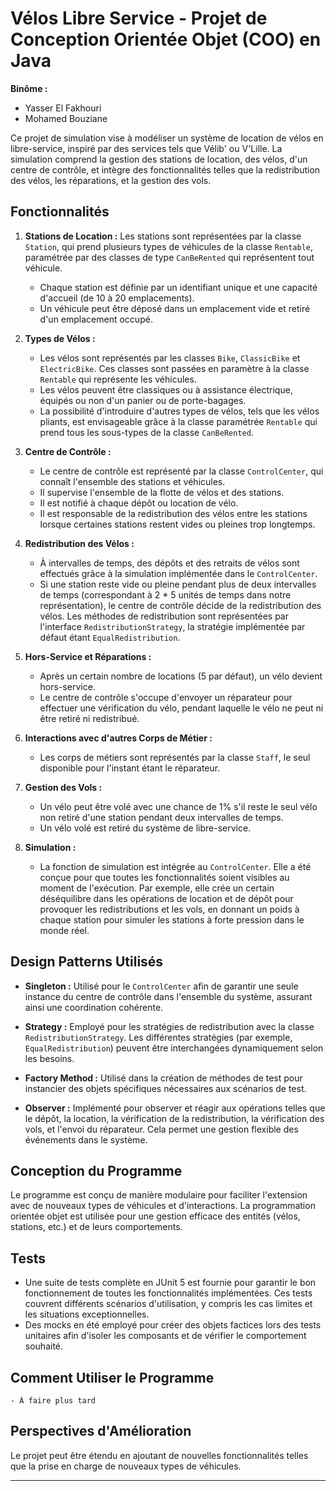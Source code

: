# Vélos Libre Service - Projet de Conception Orientée Objet (COO) en Java

**Binôme :**
- Yasser El Fakhouri
- Mohamed Bouziane

Ce projet de simulation vise à modéliser un système de location de vélos en libre-service, inspiré par des services tels que Vélib' ou V'Lille. La simulation comprend la gestion des stations de location, des vélos, d'un centre de contrôle, et intègre des fonctionnalités telles que la redistribution des vélos, les réparations, et la gestion des vols.

## Fonctionnalités

1. **Stations de Location :**
    Les stations sont représentées par la classe `Station`, qui prend plusieurs types de véhicules de la classe `Rentable`, paramétrée par des classes de type `CanBeRented` qui représentent tout véhicule.
   - Chaque station est définie par un identifiant unique et une capacité d'accueil (de 10 à 20 emplacements).
   - Un véhicule peut être déposé dans un emplacement vide et retiré d'un emplacement occupé.

2. **Types de Vélos :**
   - Les vélos sont représentés par les classes `Bike`, `ClassicBike` et `ElectricBike`. Ces classes sont passées en paramètre à la classe `Rentable` qui représente les véhicules.
   - Les vélos peuvent être classiques ou à assistance électrique, équipés ou non d'un panier ou de porte-bagages.
   - La possibilité d'introduire d'autres types de vélos, tels que les vélos pliants, est envisageable grâce à la classe paramétrée `Rentable` qui prend tous les sous-types de la classe `CanBeRented`.

3. **Centre de Contrôle :**
   - Le centre de contrôle est représenté par la classe `ControlCenter`, qui connaît l'ensemble des stations et véhicules.
   - Il supervise l'ensemble de la flotte de vélos et des stations.
   - Il est notifié à chaque dépôt ou location de vélo.
   - Il est responsable de la redistribution des vélos entre les stations lorsque certaines stations restent vides ou pleines trop longtemps.

4. **Redistribution des Vélos :**
   - À intervalles de temps, des dépôts et des retraits de vélos sont effectués grâce à la simulation implémentée dans le `ControlCenter`.
   - Si une station reste vide ou pleine pendant plus de deux intervalles de temps (correspondant à 2 * 5 unités de temps dans notre représentation), le centre de contrôle décide de la redistribution des vélos. Les méthodes de redistribution sont représentées par l'interface `RedistributionStrategy`, la stratégie implémentée par défaut étant `EqualRedistribution`.

5. **Hors-Service et Réparations :**
   - Après un certain nombre de locations (5 par défaut), un vélo devient hors-service.
   - Le centre de contrôle s'occupe d'envoyer un réparateur pour effectuer une vérification du vélo, pendant laquelle le vélo ne peut ni être retiré ni redistribué.

6. **Interactions avec d'autres Corps de Métier :**
   - Les corps de métiers sont représentés par la classe `Staff`, le seul disponible pour l'instant étant le réparateur.

7. **Gestion des Vols :**
   - Un vélo peut être volé avec une chance de 1% s'il reste le seul vélo non retiré d'une station pendant deux intervalles de temps.
   - Un vélo volé est retiré du système de libre-service.

8. **Simulation :**
   - La fonction de simulation est intégrée au `ControlCenter`. Elle a été conçue pour que toutes les fonctionnalités soient visibles au moment de l'exécution. Par exemple, elle crée un certain déséquilibre dans les opérations de location et de dépôt pour provoquer les redistributions et les vols, en donnant un poids à chaque station pour simuler les stations à forte pression dans le monde réel.

## Design Patterns Utilisés

- **Singleton :** Utilisé pour le `ControlCenter` afin de garantir une seule instance du centre de contrôle dans l'ensemble du système, assurant ainsi une coordination cohérente.

- **Strategy :** Employé pour les stratégies de redistribution avec la classe `RedistributionStrategy`. Les différentes stratégies (par exemple, `EqualRedistribution`) peuvent être interchangées dynamiquement selon les besoins.

- **Factory Method :** Utilisé dans la création de méthodes de test pour instancier des objets spécifiques nécessaires aux scénarios de test.

- **Observer :** Implémenté pour observer et réagir aux opérations telles que le dépôt, la location, la vérification de la redistribution, la vérification des vols, et l'envoi du réparateur. Cela permet une gestion flexible des événements dans le système.

## Conception du Programme

Le programme est conçu de manière modulaire pour faciliter l'extension avec de nouveaux types de véhicules et d'interactions. La programmation orientée objet est utilisée pour une gestion efficace des entités (vélos, stations, etc.) et de leurs comportements.

## Tests

- Une suite de tests complète en JUnit 5 est fournie pour garantir le bon fonctionnement de toutes les fonctionnalités implémentées. Ces tests couvrent différents scénarios d'utilisation, y compris les cas limites et les situations exceptionnelles.
- Des mocks en été employé pour créer des objets factices lors des tests unitaires afin d'isoler les composants et de vérifier le comportement souhaité.

## Comment Utiliser le Programme

    - À faire plus tard

## Perspectives d'Amélioration

Le projet peut être étendu en ajoutant de nouvelles fonctionnalités telles que la prise en charge de nouveaux types de véhicules.

---
